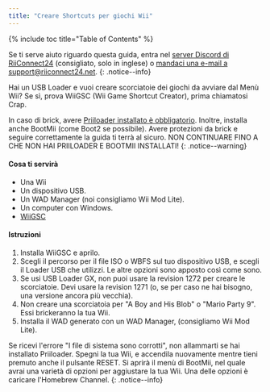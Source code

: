 ```yaml
---
title: "Creare Shortcuts per giochi Wii"
---
```


{% include toc title="Table of Contents" %}

Se ti serve aiuto riguardo questa guida, entra nel [server Discord di RiiConnect24](https://discord.gg/b4Y7jfD) (consigliato, solo in inglese) o [mandaci una e-mail a support@riiconnect24.net](mailto:support@riiconnect24.net).
{: .notice--info}

Hai un USB Loader e vuoi creare scorciatoie dei giochi da avviare dal Menù Wii? Se sì, prova WiiGSC (Wii Game Shortcut Creator), prima chiamatosi Crap.

In caso di brick, avere [Priiloader installato è obbligatorio](/priiloader). Inoltre, installa anche BootMii (come Boot2 se possibile). Avere protezioni da brick e seguire correttamente la guida ti terrà al sicuro. NON CONTINUARE FINO A CHE NON HAI PRIILOADER E BOOTMII INSTALLATI!
{: .notice--warning}

#### Cosa ti servirà

* Una Wii
* Un dispositivo USB.
* Un WAD Manager (noi consigliamo Wii Mod Lite).
* Un computer con Windows.
* [WiiGSC](https://wiidatabase.de/downloads/pc-tools/wiigsc-ehemals-crap/)

#### Istruzioni

1. Installa WiiGSC e aprilo.
2. Scegli il percorso per il file ISO o WBFS sul tuo dispositivo USB, e scegli il Loader USB che utilizzi. Le altre opzioni sono apposto così come sono.
3. Se usi USB Loader GX, non puoi usare la revision 1272 per creare le scorciatoie. Devi usare la revision 1271 (o, se per caso ne hai bisogno, una versione ancora più vecchia).
4. Non creare una scorciatoia per "A Boy and His Blob" o "Mario Party 9". Essi brickeranno la tua Wii.
5. Installa il WAD generato con un WAD Manager, (consigliamo Wii Mod Lite).

Se ricevi l'errore "I file di sistema sono corrotti", non allammarti se hai installato Priiloader. Spegni la tua Wii, e accendila nuovamente mentre tieni premuto anche il pulsante RESET. Si aprirà il menù di BootMii, nel quale avrai una varietà di opzioni per aggiustare la tua Wii. Una delle opzioni è caricare l'Homebrew Channel.
{: .notice--info}
